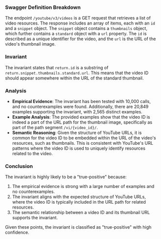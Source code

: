 ### Swagger Definition Breakdown
The endpoint `/youtube/v3/videos` is a GET request that retrieves a list of video resources. The response includes an array of items, each with an `id` and a `snippet` object. The `snippet` object contains a `thumbnails` object, which further contains a `standard` object with a `url` property. The `id` is described as a unique identifier for the video, and the `url` is the URL of the video's thumbnail image.

### Invariant
The invariant states that `return.id` is a substring of `return.snippet.thumbnails.standard.url`. This means that the video ID should appear somewhere within the URL of the standard thumbnail.

### Analysis
- **Empirical Evidence**: The invariant has been tested with 10,000 calls, and no counterexamples were found. Additionally, there are 20,849 examples supporting the invariant, with 2,565 distinct examples.
- **Example Analysis**: The provided examples show that the video ID is indeed a part of the URL path for the thumbnail image, specifically as part of the path segment `/vi/{video_id}/`.
- **Semantic Reasoning**: Given the structure of YouTube URLs, it is common for the video ID to be embedded within the URL of the video's resources, such as thumbnails. This is consistent with YouTube's URL patterns where the video ID is used to uniquely identify resources related to the video.

### Conclusion
The invariant is highly likely to be a "true-positive" because:
1. The empirical evidence is strong with a large number of examples and no counterexamples.
2. The invariant aligns with the expected structure of YouTube URLs, where the video ID is typically included in the URL path for related resources.
3. The semantic relationship between a video ID and its thumbnail URL supports the invariant.

Given these points, the invariant is classified as "true-positive" with high confidence.
